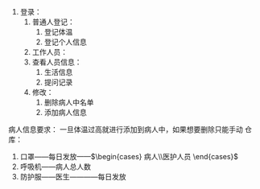 1. 登录：
   1. 普通人登记：
        1. 登记体温
        2. 登记个人信息
   2. 工作人员：
    1. 查看人员信息：
        1. 生活信息
        2. 提问记录
    2. 修改：
        1. 删除病人中名单
        2. 添加病人信息
   
病人信息要求： 一旦体温过高就进行添加到病人中，如果想要删除只能手动
仓库：
1. 口罩——每日发放——$\begin{cases} 病人\\医护人员 \end{cases}$
2. 呼吸机——病人总人数
3. 防护服——医生————每日发放